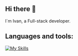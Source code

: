 ## Hi there 👋

I`m Ivan, a Full-stack developer.

## Languages and tools:
[![My Skills](https://skillicons.dev/icons?i=js,ts,html,CSS,nest,nodejs,postgres,react,next,express,mongo,aws,docker,graphql,jest)](https://skillicons.dev)
<!--
**Linsted/Linsted** is a ✨ _special_ ✨ repository because its `README.md` (this file) appears on your GitHub profile.

Here are some ideas to get you started:

- 🔭 I’m currently working on ...
- 🌱 I’m currently learning ...
- 👯 I’m looking to collaborate on ...
- 🤔 I’m looking for help with ...
- 💬 Ask me about ...
- 📫 How to reach me: ...
- 😄 Pronouns: ...
- ⚡ Fun fact: ...
-->
